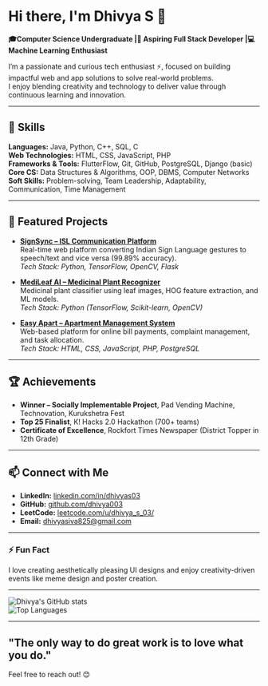 # Hi there, I'm Dhivya S 👋

**🎓Computer Science Undergraduate |💼 Aspiring Full Stack Developer |💻 Machine Learning Enthusiast**

I’m a passionate and curious tech enthusiast ⚡, focused on building impactful web and app solutions to solve real-world problems.  
I enjoy blending creativity and technology to deliver value through continuous learning and innovation.  

---

## 🚀  Skills  
**Languages:** Java, Python, C++, SQL, C  
**Web Technologies:** HTML, CSS, JavaScript, PHP  
**Frameworks & Tools:** FlutterFlow, Git, GitHub, PostgreSQL, Django (basic)  
**Core CS:** Data Structures & Algorithms, OOP, DBMS, Computer Networks  
**Soft Skills:** Problem-solving, Team Leadership, Adaptability, Communication, Time Management  

---

## 🌟 Featured Projects  
- **[SignSync – ISL Communication Platform](https://github.com/dhivya003/SignSync.git)**  
  Real-time web platform converting Indian Sign Language gestures to speech/text and vice versa (99.89% accuracy).  
  *Tech Stack: Python, TensorFlow, OpenCV, Flask*

- **[MediLeaf AI – Medicinal Plant Recognizer](https://github.com/dhivya003/ML_project_Medicinal_Plant_Leaf_Classification.git)**  
  Medicinal plant classifier using leaf images, HOG feature extraction, and ML models.  
  *Tech Stack: Python (TensorFlow, Scikit-learn, OpenCV)*

- **[Easy Apart – Apartment Management System](https://github.com/dhivya003/APARTMENT_MANAGEMENT_SYSTEM.git)**  
  Web-based platform for online bill payments, complaint management, and task allocation.  
  *Tech Stack: HTML, CSS, JavaScript, PHP, PostgreSQL*

---

## 🏆 Achievements 
- **Winner – Socially Implementable Project**, Pad Vending Machine, Technovation, Kurukshetra Fest  
- **Top 25 Finalist**, K! Hacks 2.0 Hackathon (700+ teams)  
- **Certificate of Excellence**, Rockfort Times Newspaper (District Topper in 12th Grade)  


---

## 📫 Connect with Me  
- **LinkedIn:** [linkedin.com/in/dhivyas03](https://www.linkedin.com/in/dhivyas03/)  
- **GitHub:** [github.com/dhivya003](https://github.com/dhivya003)  
- **LeetCode:** [leetcode.com/u/dhivya_s_03/](https://leetcode.com/u/dhivya_s_03/)  
- **Email:** [dhivyasiva825@gmail.com](mailto:dhivyasiva825@gmail.com)

---

### ⚡ Fun Fact  
I love creating aesthetically pleasing UI designs and enjoy creativity-driven events like meme design and poster creation.

---

![Dhivya's GitHub stats](https://github-readme-stats.vercel.app/api?username=dhivya003&show_icons=true&theme=tokyonight)  
![Top Languages](https://github-readme-stats.vercel.app/api/top-langs/?username=dhivya003&layout=compact&theme=tokyonight)

---
## "The only way to do great work is to love what you do." 

Feel free to reach out! 😊


